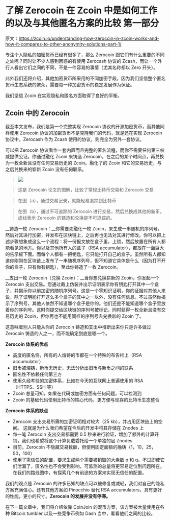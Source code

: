 # 了解 Zerocoin 在 Zcoin 中是如何工作的以及与其他匿名方案的比较 第一部分

原文：https://zcoin.io/understanding-how-zerocoin-in-zcoin-works-and-how-it-compares-to-other-anonymity-solutions-part-1/

专注个人隐私的加密货币已经有很多了，那么 Zerocoin 跟它们有什么重要的不同之处呢？同时让不少人感到困惑的有使用 Zerocash 协议的 Zcash，而让一个外行人看出它们之间的不同，不是一件容易的事情（尤其名称都以 Zero 开头）。

此外我们还将介绍，其他加密货币所采用的不同加密手段，因为我们坚信整个匿名货币生态系统的繁荣，需要每一种加密货币的稳定发展作为保证。

我们坚信 Zcoin 在实现隐私和匿名方面取得了良好的平衡。

## Zcoin 中的 Zerocoin

截至本文发布，我们是第一个完整实现 Zerocoin 协议的开源加密货币，而其他同样使用 Zerocoin 协议的加密货币不是克隆我们的代码，就是还在实现 Zerocoin 协议中。Zerocash 作为 Zcash 使用的协议，则完全为另外一套协议。

可以把 Zerocoin 协议看作一套内置而且完整的匿名流程，而你不需要任何第三权威提供公证。你通过融化 Zcoin 来铸造 Zerocoin，在之后的某个时间点，再兑换为一枚全新且没有任何交易历史的 Zcoin。融化了的 Zcoin 和它的交易历史，与之后兑换来的崭新 Zcoin 没有任何联系。

> ![](https://zcoin.io/wp-content/uploads/2017/03/zerocoindiagram.png)

> 这是 Zerocoin 论文的图解，比较了常规比特币交易和 Zerocoin 交易

> 在图（a），通过交易记录，就能轻易追踪到比特币

> 在图（b），通过不可追踪的 Zerocoin 进行交易，然后兑换成其他的新币。虚线表示 Zerocoin 的铸造和兑换是不可追踪的。

__铸造一枚 Zerocoin：__你需要先融化一枚 Zcoin，来生成一串随机的序列号。然后对其进行加密，并发布在区块链上，之后再也无法对其进行修改。你可以把上述步骤想象成这么一个流程：将一份报文放在盒子里，上锁，然后放置在所有人都能看见的地方。你以及其他所有人的盒子（RSA accumulator），都放在一面巨大的告示板下面。而每个人都有一把钥匙，它只能打开自己的盒子。虽然所有人都知道你刚刚在区块链上发布了一串随机序列号，但不知道它具体是什么（因为打不开你的盒子，只有你有钥匙），至此你铸造了一枚 Zerocoin。

__支出一枚 Zerocoin（兑换 Zcoin）：__当你想兑换崭新的 Zcoin，你发起一个 Zerocoin 支出交易。您通过戴上伪装并出示证明表示你有钥匙打开其中一个盒子，并揭示你以前加密的随机序列号。这是一个零知识证明，你的证据对其他人来说，除了证明能打开这么多个盒子的其中之一以外，没有任何信息。不过虽然你揭示了序列号，其他人依然不知道哪个盒子是你的。他们还是不能知道哪个盒子里放着你的序列号。这时你提交给区块链的序列号被标记，同时获得一枚全新且没有交易历史的 Zcoin，但你再也不能用同样的序列号去兑换新的 Zcoin 了。

这意味着别人只能从你的 Zerocoin 铸造和支出中推断出来你只是许多做过 Zerocoin 铸造的人之一，而不能确定到底是哪一个。

**Zerocoin 体系的优点**

- 高度的匿名性，所有的人熔铸的币都在一个特殊的布告栏上（RSA accumulator）
- 旧币被熔铸，新币无历史，无法分析出旧币与新币之间的联系
- 匿名性不依赖任何第三方
- 使用久经考验的加密体系，比如在今天的互联网上普遍使用的 RSA（HTTPS、SSH 等）
- Zcoin 总量可知，如果在代码或加密方面有任何问题，可以检测到
- Zcoin 的基础代码使用比特币的核心代码，更方便与现存的比特币生态整合

**Zerocoin 体系的缺点**
- Zerocoin 支出交易所需的加密证明相对较大（25 kb），并占用区块链上的空间。 这就是为什么我们希望在今后的开发中将其存储在 Znodes 上
- 每一笔 Zerocoin 支出交易都需要 0.5 秒来进行验证，增加了额外的计算开销，我们也希望将这个计算负载委托给一个单独的层 Znodes
- 目前，Zerocoin 不隐藏交易数额，但使用固定面额的融铸（1，10，25，50，100）
- 使用了需信任的配置，要求生成两个需要被销毁的大素数 p 和 q。不过即使它们泄漏了，匿名性也不会受到影响，可监测的总量将更容易定位到问题所在。在我们的路线图中，有探索几个有前途的方案来实现无信任的配置。

我们的观点是 Zerocoin 的许多已知的缺点可以被修复或减轻，我们对自己的隐私方案充满信心。还有其他方案如 Pinocchio 替代 RSA accumulators，具有更好的性能，更小的尺寸。**Zerocoin 的发展并没有停滞。**

在下一篇文章中，我们将介绍依靠 CoinJoin 的混币方案，该方案被大量使用在各种 Bitcoin tumbler 以及一些竞争币例如 Dash 当中，看看他们之间的比较。
